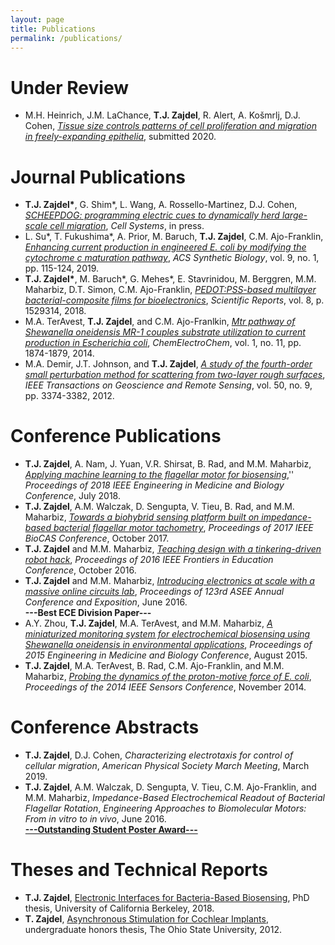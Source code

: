 ```yaml
---
layout: page
title: Publications
permalink: /publications/
---
```


# Under Review
- M.H. Heinrich, J.M. LaChance, **T.J. Zajdel**, R. Alert, A. Košmrlj, D.J. Cohen, [_Tissue size controls patterns of cell proliferation and migration in freely-expanding epithelia_](https://doi.org/10.1101/2020.02.28.970418), submitted 2020.

# Journal Publications
- **T.J. Zajdel\***, G. Shim\*, L. Wang, A. Rossello-Martinez, D.J. Cohen, [_SCHEEPDOG: programming electric cues to dynamically herd large-scale cell migration_](https://doi.org/10.1101/2019.12.20.884510), *Cell Systems*, in press.
- L. Su\*, T. Fukushima\*, A. Prior, M. Baruch, **T.J. Zajdel**, C.M. Ajo-Franklin, [_Enhancing current production in engineered E. coli by modifying the cytochrome c maturation pathway_](https://pubs.acs.org/doi/abs/10.1021/acssynbio.9b00379), *ACS Synthetic Biology*, vol. 9, no. 1, pp. 115-124, 2019.
- **T.J. Zajdel\***, M. Baruch\*, G. Mehes\*, E. Stavrinidou, M. Berggren, M.M. Maharbiz, D.T. Simon, C.M. Ajo-Franklin, [_PEDOT:PSS-based multilayer bacterial-composite films for bioelectronics_](https://www.nature.com/articles/s41598-018-33521-9), *Scientific Reports*, vol. 8, p. 1529314, 2018.
- M.A. TerAvest, **T.J. Zajdel**, and C.M. Ajo-Franlkin, [_Mtr pathway of Shewanella oneidensis MR-1 couples substrate utilization to current production in Escherichia coli_](http://onlinelibrary.wiley.com/doi/10.1002/celc.201402194/abstract), *ChemElectroChem*, vol. 1, no. 11, pp. 1874-1879, 2014.
- M.A. Demir, J.T. Johnson, and **T.J. Zajdel**, [_A study of the fourth-order small perturbation method for scattering from two-layer rough surfaces_](http://ieeexplore.ieee.org/document/6151123/), *IEEE Transactions on Geoscience
and Remote Sensing*, vol. 50, no. 9, pp. 3374-3382, 2012.

# Conference Publications
- **T.J. Zajdel**, A. Nam, J. Yuan, V.R. Shirsat, B. Rad, and M.M. Maharbiz, [_Applying machine learning to the flagellar motor for biosensing_](https://ieeexplore.ieee.org/document/8512907),'' *Proceedings of 2018 IEEE Engineering in Medicine and Biology Conference*, July 2018.
- **T.J. Zajdel**, A.M. Walczak, D. Sengupta, V. Tieu, B. Rad, and M.M. Maharbiz, [_Towards a biohybrid sensing platform built on impedance-based bacterial flagellar motor tachometry_](http://ieeexplore.ieee.org/document/8325135/), *Proceedings of 2017 IEEE BioCAS Conference*, October 2017.
- **T.J. Zajdel** and M.M. Maharbiz, [_Teaching design with a tinkering-driven robot hack_](http://ieeexplore.ieee.org/document/7757484/), *Proceedings of 2016 IEEE Frontiers in Education Conference*, October 2016. 
- **T.J. Zajdel** and M.M. Maharbiz, [_Introducing electronics at scale with a massive online circuits lab_](/files/asee2016introducing.pdf), *Proceedings of 123rd ASEE Annual Conference and Exposition*, June 2016. <br/>
**---Best ECE Division Paper---**
- A.Y. Zhou, **T.J. Zajdel**, M.A. TerAvest, and M.M. Maharbiz, [_A miniaturized monitoring system for electrochemical biosensing using Shewanella oneidensis in environmental applications_](https://ieeexplore.ieee.org/abstract/document/7320131), *Proceedings of 2015 Engineering in Medicine and Biology Conference*, August 2015.
- **T.J. Zajdel**, M.A. TerAvest, B. Rad, C.M. Ajo-Franklin, and M.M. Maharbiz, [_Probing the dynamics of the proton-motive force of E. coli_](http://ieeexplore.ieee.org/document/6985366/), *Proceedings of the 2014 IEEE Sensors Conference*, November 2014.

# Conference Abstracts
- **T.J. Zajdel**, D.J. Cohen, _Characterizing electrotaxis for control of cellular migration_, *American Physical Society March Meeting*, March 2019.  
- **T.J. Zajdel**, A.M. Walczak, D. Sengupta, V. Tieu, C.M. Ajo-Franklin, and M.M. Maharbiz, _Impedance-Based Electrochemical Readout of Bacterial Flagellar Rotation_, *Engineering Approaches to Biomolecular Motors: From in vitro to in vivo*, June 2016. <br/>
**[---Outstanding Student Poster Award---](http://www.cell.com/pb-assets/general/BPJ%20Temporary/BJ%20Poster%20Award%20Honorees.pdf)**

# Theses and Technical Reports
- **T.J. Zajdel**, [Electronic Interfaces for Bacteria-Based Biosensing](https://escholarship.org/uc/item/7vb3835n), PhD thesis, University of California Berkeley, 2018.
- **T. Zajdel**, [Asynchronous Stimulation for Cochlear Implants](http://kb.osu.edu/dspace/handle/1811/51828), undergraduate honors thesis, The Ohio State University, 2012.

